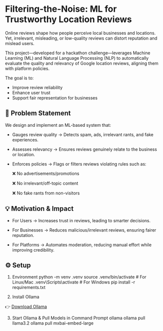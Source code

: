 # Filtering-the-Noise: ML for Trustworthy Location Reviews

Online reviews shape how people perceive local businesses and locations. Yet, irrelevant, misleading, or low-quality reviews can distort reputation and mislead users.

This project—developed for a hackathon challenge—leverages Machine Learning (ML) and Natural Language Processing (NLP) to automatically evaluate the quality and relevancy of Google location reviews, aligning them with platform policies.

The goal is to:
- Improve review reliability
- Enhance user trust
- Support fair representation for businesses




## 🚀 Problem Statement  

We design and implement an ML-based system that:

- Gauges review quality → Detects spam, ads, irrelevant rants, and fake experiences.

- Assesses relevancy → Ensures reviews genuinely relate to the business or location.

- Enforces policies → Flags or filters reviews violating rules such as:

    ❌ No advertisements/promotions

    ❌ No irrelevant/off-topic content

    ❌ No fake rants from non-visitors




## 💡 Motivation & Impact

- For Users → Increases trust in reviews, leading to smarter decisions.

- For Businesses → Reduces malicious/irrelevant reviews, ensuring fairer reputation.

- For Platforms → Automates moderation, reducing manual effort while improving credibility.




## ⚙️ Setup
1) Environment
python -m venv .venv
source .venv/bin/activate     # For Linux/Mac
.venv\Scripts\activate        # For Windows
pip install -r requirements.txt

2) Install Ollama

👉 [Download Ollama](https://ollama.com/download)

3) Start Ollama & Pull Models in Command Prompt
ollama
ollama pull llama3.2
ollama pull mxbai-embed-large

